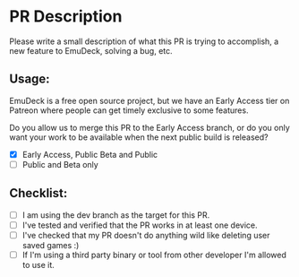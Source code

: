 # PR Description
Please write a small description of what this PR is trying to accomplish, a new feature to EmuDeck, solving a bug, etc.

## Usage:
EmuDeck is a free open source project, but we have an Early Access tier on Patreon where people can get timely exclusive to some features.

Do you allow us to merge this PR to the Early Access branch, or do you only want your work to be available when the next public build is released?

- [x] Early Access, Public Beta and Public
- [ ] Public and Beta only

## Checklist:
- [ ] I am using the dev branch as the target for this PR.
- [ ] I've tested and verified that the PR works in at least one device.
- [ ] I've checked that my PR doesn't do anything wild like deleting user saved games :)
- [ ] If I'm using a third party binary or tool from other developer I'm allowed to use it.
